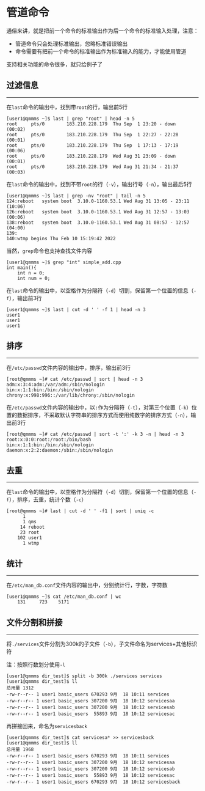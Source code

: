 # 管道命令

通俗来讲，就是把前一个命令的标准输出作为后一个命令的标准输入处理，注意：

-   管道命令只会处理标准输出，忽略标准错误输出
-   命令需要有把前一个命令的标准输出作为标准输入的能力，才能使用管道

支持相关功能的命令很多，就只给例子了

## 过滤信息

-----

在`last`命令的输出中，找到带`root`的行，输出前5行

```
[user1@qmmms ~]$ last | grep "root" | head -n 5
root     pts/0        183.210.228.179  Thu Sep  1 23:20 - down   (00:02)    
root     pts/0        183.210.228.179  Thu Sep  1 22:27 - 22:28  (00:01)    
root     pts/0        183.210.228.179  Thu Sep  1 17:13 - 17:19  (00:06)    
root     pts/0        183.210.228.179  Wed Aug 31 23:09 - down   (00:01)    
root     pts/0        183.210.228.179  Wed Aug 31 21:34 - 21:37  (00:03)    
```

在`last`命令的输出中，找到不带`root`的行（`-v`），输出行号（`-n`），输出最后5行

```
[user1@qmmms ~]$ last | grep -nv "root" | tail -n 5
124:reboot   system boot  3.10.0-1160.53.1 Wed Aug 31 13:05 - 23:11  (10:06)    
126:reboot   system boot  3.10.0-1160.53.1 Wed Aug 31 12:57 - 13:03  (00:06)    
138:reboot   system boot  3.10.0-1160.53.1 Wed Aug 31 08:57 - 12:57  (04:00)    
139:
140:wtmp begins Thu Feb 10 15:19:42 2022
```

当然，`grep`命令也支持查找文件内容

```
[user1@qmmms ~]$ grep "int" simple_add.cpp 
int main(){
	int n = 0;
	int num = 0;
```

在`last`命令的输出中，以空格作为分隔符（`-d`）切割，保留第一个位置的信息（`-f`），输出前3行

```
[user1@qmmms ~]$ last | cut -d ' ' -f 1 | head -n 3
user1
user1
user1
```

## 排序

------

在`/etc/passwd`文件内容的输出中，排序，输出前3行

```
[root@qmmms ~]# cat /etc/passwd | sort | head -n 3
adm:x:3:4:adm:/var/adm:/sbin/nologin
bin:x:1:1:bin:/bin:/sbin/nologin
chrony:x:998:996::/var/lib/chrony:/sbin/nologin
```

在`/etc/passwd`文件内容的输出中，以`:`作为分隔符（`-t`），对第三个位置（`-k`）位置的数据排序，不采取默认字符串的排序方式而使用纯数字的排序方式（`-n`），输出前3行

```
[root@qmmms ~]# cat /etc/passwd | sort -t ':' -k 3 -n | head -n 3
root:x:0:0:root:/root:/bin/bash
bin:x:1:1:bin:/bin:/sbin/nologin
daemon:x:2:2:daemon:/sbin:/sbin/nologin
```

## 去重

------

在`last`命令的输出中，以空格作为分隔符（`-d`）切割，保留第一个位置的信息（`-f`），排序，去重，统计个数（`-c`）

```
[root@qmmms ~]# last | cut -d ' ' -f1 | sort | uniq -c
      1 
      1 qms
     14 reboot
     23 root
    102 user1
      1 wtmp
```

## 统计

------

在`/etc/man_db.conf`文件内容的输出中，分别统计行，字数，字符数

```
[user1@qmmms ~]$ cat /etc/man_db.conf | wc
    131     723    5171
```

## 文件分割和拼接

------

将`./services`文件分割为300k的子文件（`-b`），子文件命名为services+其他标识符

注：按照行数划分使用`-l`

```
[user1@qmmms dir_test]$ split -b 300k ./services services
[user1@qmmms dir_test]$ ll
总用量 1312
-rw-r--r-- 1 user1 basic_users 670293 9月  18 10:11 services
-rw-r--r-- 1 user1 basic_users 307200 9月  18 10:12 servicesaa
-rw-r--r-- 1 user1 basic_users 307200 9月  18 10:12 servicesab
-rw-r--r-- 1 user1 basic_users  55893 9月  18 10:12 servicesac
```

再拼接回来，命名为`servicesback`

```
[user1@qmmms dir_test]$ cat servicesa* >> servicesback
[user1@qmmms dir_test]$ ll
总用量 1968
-rw-r--r-- 1 user1 basic_users 670293 9月  18 10:11 services
-rw-r--r-- 1 user1 basic_users 307200 9月  18 10:12 servicesaa
-rw-r--r-- 1 user1 basic_users 307200 9月  18 10:12 servicesab
-rw-r--r-- 1 user1 basic_users  55893 9月  18 10:12 servicesac
-rw-r--r-- 1 user1 basic_users 670293 9月  18 10:12 servicesback
```

